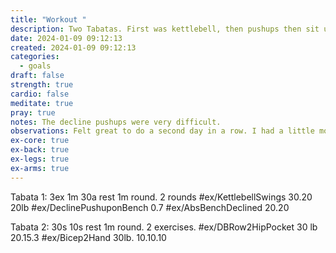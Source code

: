 ```yaml
---
title: "Workout "
description: Two Tabatas. First was kettlebell, then pushups then sit ups. Two rounds. Second Tabata was rows and biceps. Three rounds.
date: 2024-01-09 09:12:13
created: 2024-01-09 09:12:13
categories:
  - goals
draft: false
strength: true
cardio: false
meditate: true
pray: true
notes: The decline pushups were very difficult.
observations: Felt great to do a second day in a row. I had a little more energy than yesterday, worked different groups.
ex-core: true
ex-back: true
ex-legs: true
ex-arms: true
---
```



Tabata 1: 3ex 1m 30a rest 1m round. 2 rounds #ex/KettlebellSwings 30.20 20lb #ex/DeclinePushuponBench 0.7 #ex/AbsBenchDeclined 20.20

Tabata 2: 30s 10s rest 1m round. 2 exercises. #ex/DBRow2HipPocket 30 lb 20.15.3 #ex/Bicep2Hand 30lb. 10.10.10

